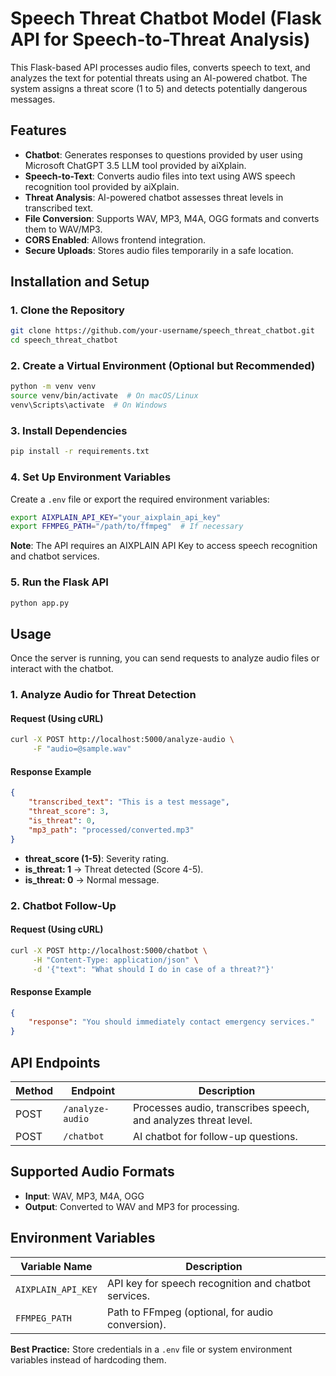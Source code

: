 # Speech Threat Chatbot Model (Flask API for Speech-to-Threat Analysis)

This Flask-based API processes audio files, converts speech to text, and analyzes the text for potential threats using an AI-powered chatbot. The system assigns a threat score (1 to 5) and detects potentially dangerous messages.

## Features
- **Chatbot**: Generates responses to questions provided by user using Microsoft ChatGPT 3.5 LLM tool provided by aiXplain.
- **Speech-to-Text**: Converts audio files into text using AWS speech recognition tool provided by aiXplain.
- **Threat Analysis**: AI-powered chatbot assesses threat levels in transcribed text.
- **File Conversion**: Supports WAV, MP3, M4A, OGG formats and converts them to WAV/MP3.
- **CORS Enabled**: Allows frontend integration.
- **Secure Uploads**: Stores audio files temporarily in a safe location.

## Installation and Setup

### 1. Clone the Repository
```bash
git clone https://github.com/your-username/speech_threat_chatbot.git
cd speech_threat_chatbot
```

### 2. Create a Virtual Environment (Optional but Recommended)
```bash
python -m venv venv 
source venv/bin/activate  # On macOS/Linux
venv\Scripts\activate  # On Windows
```

### 3. Install Dependencies
```bash
pip install -r requirements.txt
```

### 4. Set Up Environment Variables
Create a `.env` file or export the required environment variables:

```bash
export AIXPLAIN_API_KEY="your_aixplain_api_key"
export FFMPEG_PATH="/path/to/ffmpeg"  # If necessary
```

**Note**: The API requires an AIXPLAIN API Key to access speech recognition and chatbot services.

### 5. Run the Flask API
```bash
python app.py
```

## Usage
Once the server is running, you can send requests to analyze audio files or interact with the chatbot.

### 1. Analyze Audio for Threat Detection

#### Request (Using cURL)
```bash
curl -X POST http://localhost:5000/analyze-audio \
     -F "audio=@sample.wav"
```

#### Response Example
```json
{
    "transcribed_text": "This is a test message",
    "threat_score": 3,
    "is_threat": 0,
    "mp3_path": "processed/converted.mp3"
}
```
- **threat_score (1-5)**: Severity rating.
- **is_threat: 1** → Threat detected (Score 4-5).
- **is_threat: 0** → Normal message.

### 2. Chatbot Follow-Up

#### Request (Using cURL)
```bash
curl -X POST http://localhost:5000/chatbot \
     -H "Content-Type: application/json" \
     -d '{"text": "What should I do in case of a threat?"}'
```

#### Response Example
```json
{
    "response": "You should immediately contact emergency services."
}
```

## API Endpoints
| Method | Endpoint        | Description |
|--------|----------------|-------------|
| POST   | `/analyze-audio` | Processes audio, transcribes speech, and analyzes threat level. |
| POST   | `/chatbot`      | AI chatbot for follow-up questions. |

## Supported Audio Formats
- **Input**: WAV, MP3, M4A, OGG
- **Output**: Converted to WAV and MP3 for processing.

## Environment Variables
| Variable Name | Description |
|--------------|-------------|
| `AIXPLAIN_API_KEY` | API key for speech recognition and chatbot services. |
| `FFMPEG_PATH` | Path to FFmpeg (optional, for audio conversion). |

**Best Practice:** Store credentials in a `.env` file or system environment variables instead of hardcoding them.
